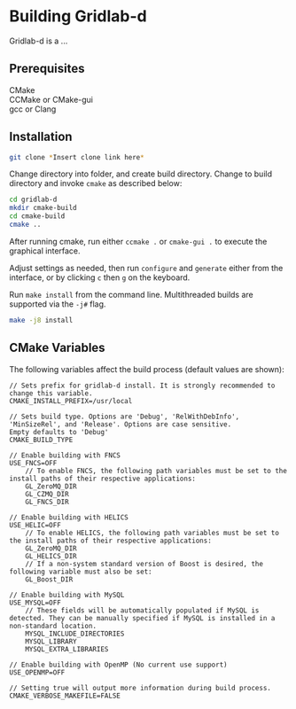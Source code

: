# Building Gridlab-d

Gridlab-d is a ...  

## Prerequisites

CMake \
CCMake or CMake-gui \
gcc or Clang

## Installation

```bash
git clone *Insert clone link here*
```

Change directory into folder, and create build directory. Change to build directory and invoke `cmake` as described below:

```bash 
cd gridlab-d
mkdir cmake-build
cd cmake-build
cmake ..
```

After running cmake, run either `ccmake .` or `cmake-gui .` to execute the graphical interface. 

Adjust settings as needed, then run `configure` and `generate` either from the interface, or by clicking `c` then `g` on the keyboard.


Run `make install` from the command line. Multithreaded builds are supported via the `-j#` flag.

```bash
make -j8 install
```

## CMake Variables

The following variables affect the build process (default values are shown):
```
// Sets prefix for gridlab-d install. It is strongly recommended to change this variable.
CMAKE_INSTALL_PREFIX=/usr/local

// Sets build type. Options are 'Debug', 'RelWithDebInfo', 'MinSizeRel', and 'Release'. Options are case sensitive. 
Empty defaults to 'Debug'
CMAKE_BUILD_TYPE

// Enable building with FNCS
USE_FNCS=OFF
    // To enable FNCS, the following path variables must be set to the install paths of their respective applications:
    GL_ZeroMQ_DIR
    GL_CZMQ_DIR
    GL_FNCS_DIR
    
// Enable building with HELICS
USE_HELIC=OFF
    // To enable HELICS, the following path variables must be set to the install paths of their respective applications:
    GL_ZeroMQ_DIR
    GL_HELICS_DIR
    // If a non-system standard version of Boost is desired, the following variable must also be set:
    GL_Boost_DIR

// Enable building with MySQL
USE_MYSQL=OFF
    // These fields will be automatically populated if MySQL is detected. They can be manually specified if MySQL is installed in a non-standard location.
    MYSQL_INCLUDE_DIRECTORIES
    MYSQL_LIBRARY
    MYSQL_EXTRA_LIBRARIES
    
// Enable building with OpenMP (No current use support)
USE_OPENMP=OFF

// Setting true will output more information during build process.
CMAKE_VERBOSE_MAKEFILE=FALSE 
```
